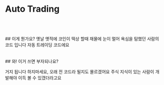 # Auto Trading
<br>
<br>
<br>
## 이게 뭔가요?
옛날 옛적에 코인이 떡상 할때 재물에 눈이 멀어 욕심을 탐했던 사람의 코드 입니다
자동 트레이딩 코드에요
<br>
<br>
<br>
## 와! 이거 쓰면 부자되나요?

거지 됩니다 하지마세요, 오래 전 코드라 될지도 몰르겠어요
주식 지식이 있는 사람이 개발해야 이득 볼 수 있갰더라고요
<br>
<br>
<br>

